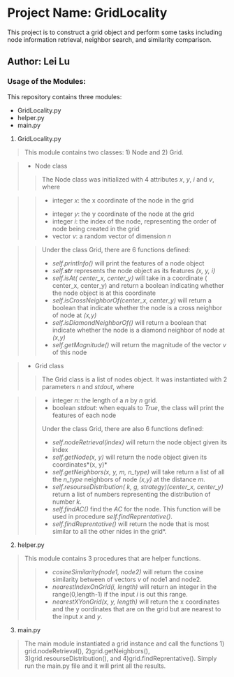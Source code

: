 # Project Name: GridLocality
This project is to construct a grid object and perform some tasks including node information retrieval, neighbor search, and similarity comparison.

## Author: Lei Lu

### Usage of the Modules:
This repository contains three modules:

  - GridLocality.py
  - helper.py
  - main.py

1) GridLocality.py
> This module contains two classes: 1) Node and 2) Grid.

> - Node class  
> >  The Node class was initialized with 4 attributes *x*, *y*, *i* and *v*, where 
   
   > > * integer *x*: the x coordinate of the node in the grid
   > > - integer *y*: the y coordinate of the node at the grid
   > > - integer *i*: the index of the node, representing the order of node being created in the grid
   > > - vector *v*: a random vector of dimension *n*

> > Under the class Grid, there are 6 functions defined:
> > - *self.printInfo()* will print the features of a node object
> > - *self.__str__* represents the node object as its features *(x, y, i)*
> > - *self.isAt( center_x, center_y)* will take in a coordinate ( center_x, center_y) and return a boolean indicating whether the node object is at this coordinate
> > - *self.isCrossNeighborOf(center_x, center_y)* will return a boolean that indicate whether the node is a cross neighbor of node at *(x,y)*
> > - *self.isDiamondNeighborOf()* will return a boolean that indicate whether the node is a diamond neighbor of node at *(x,y)*
> > - *self.getMagnitude()* will return the magnitude of the vector *v* of this node





> - Grid class 
> > The Grid class is a list of nodes object. It was instantiated with 2 parameters *n* and *stdout*, where 

   
   > >- integer *n*: the length of a *n* by *n* grid.
   > >- boolean *stdout*: when equals to *True*, the class will print the features of each node
   > >
> > Under the class Grid, there are also 6 functions defined:
> > - *self.nodeRetrieval(index)* will return the node object given its index
> > - *self.getNode(x, y)* will return the node object given its coordinates*(x, y)*
> > - *self.getNeighbors(x, y, m, n_type)* will take return a list of all the *n_type* neighbors of node *(x,y)* at the distance *m*.
> > - *self.resourseDistribution( k, g, strategy)(center_x, center_y)* return a list of numbers representing the distribution of number *k*.
> > - *self.findAC()* find the *AC* for the node. This function will be used in procedure *self.findReprentative()*.
> >  - *self.findReprentative()* will return the node that is most similar to all the other nides in the grid*.

2) helper.py

> This module contains 3 procedures that are helper functions.
> > - *cosineSimilarity(node1, node2)* will return the cosine similarity between of vectors *v* of node1 and node2.
> > - *nearestIndexOnGrid(i, length)* will return an integer in the range(0,length-1) if the input *i* is out this range.
> > - *nearestXYonGrid(x, y, length)* will return the x coordinates and the y oordinates that are on the grid but are nearest to the input *x* and *y*.


3) main.py

> The main module instantiated a grid instance and call the functions 1)  grid.nodeRetrieval(), 2)grid.getNeighbors(), 3)grid.resourseDistribution(), and 4)grid.findReprentative().
> Simply run the main.py file and it will print all the results.